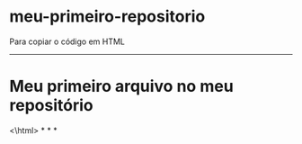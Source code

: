# meu-primeiro-repositorio

Para copiar o código em HTML
* * *
<html>
        <h1> Meu primeiro arquivo no meu repositório</h1>
<\html>
* * *  
